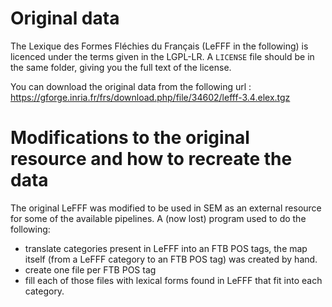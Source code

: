 # Original data

The Lexique des Formes Fléchies du Français (LeFFF in the following) is licenced
under the terms given in the LGPL-LR. A `LICENSE` file should be in the same
folder, giving you the full text of the license.

You can download the original data from the following url :
https://gforge.inria.fr/frs/download.php/file/34602/lefff-3.4.elex.tgz

# Modifications to the original resource and how to recreate the data

The original LeFFF was modified to be used in SEM as an external resource for
some of the available pipelines. A (now lost) program used to do the following:

- translate categories present in LeFFF into an FTB POS tags, the map itself
(from a LeFFF category to an FTB POS tag) was created by hand.
- create one file per FTB POS tag
- fill each of those files with lexical forms found in LeFFF that fit into each
category.
